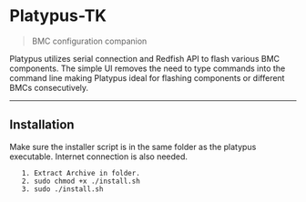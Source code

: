 # Platypus-TK

> BMC configuration companion

Platypus utilizes serial connection and Redfish API to flash various BMC 
components. The simple UI removes the need to type commands into the command line
making Platypus ideal for flashing components or different BMCs consecutively.

---
## Installation
Make sure the installer script is in the same folder as the platypus executable.
Internet connection is also needed. 

   ```
      1. Extract Archive in folder. 
      2. sudo chmod +x ./install.sh
      3. sudo ./install.sh

   ```



